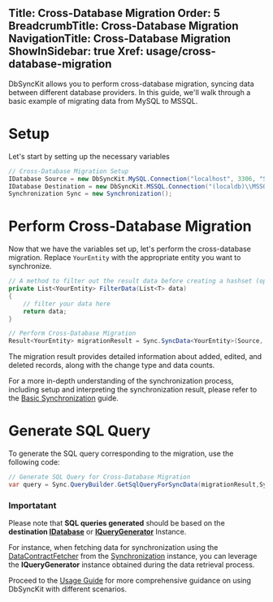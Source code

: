 ﻿﻿Title: Cross-Database Migration
Order: 5
BreadcrumbTitle: Cross-Database Migration
NavigationTitle: Cross-Database Migration
ShowInSidebar: true
Xref: usage/cross-database-migration
---

DbSyncKit allows you to perform cross-database migration, syncing data between different database providers. In this guide, we'll walk through a basic example of migrating data from MySQL to MSSQL.

# Setup

Let's start by setting up the necessary variables

```csharp
// Cross-Database Migration Setup
IDatabase Source = new DbSyncKit.MySQL.Connection("localhost", 3306, "SourceChinook", "root", "");
IDatabase Destination = new DbSyncKit.MSSQL.Connection("(localdb)\\MSSQLLocalDB", "DestinationChinook", true);
Synchronization Sync = new Synchronization();
```

# Perform Cross-Database Migration

Now that we have the variables set up, let's perform the cross-database migration. Replace `YourEntity` with the appropriate entity you want to synchronize.

```csharp
// A method to filter out the result data before creating a hashset (optional or you can pass null instead)
private List<YourEntity> FilterData(List<T> data)
{
    // filter your data here
    return data;
}

// Perform Cross-Database Migration
Result<YourEntity> migrationResult = Sync.SyncData<YourEntity>(Source, Destination, FilterData);
```

The migration result provides detailed information about added, edited, and deleted records, along with the change type and data counts.

For a more in-depth understanding of the synchronization process, including setup and interpreting the synchronization result, please refer to the [Basic Synchronization](xref:usage/basic-synchronization) guide.

# Generate SQL Query

To generate the SQL query corresponding to the migration, use the following code:

```csharp
// Generate SQL Query for Cross-Database Migration
var query = Sync.QueryBuilder.GetSqlQueryForSyncData(migrationResult,Sync.ContractFetcher.DestinationQueryGenerationManager);
```


### Importatant

Please note that **SQL queries generated** should be based on the **destination [IDatabase](xref:api-DbSyncKit.DB.Interface.IDatabase)** or [**IQueryGenerator**](xref:api-DbSyncKit.Templates.Interface.IQueryGenerator) Instance.

For instance, when fetching data for synchronization using the [DataContractFetcher](xref:api-DbSyncKit.DB.Fetcher.DataContractFetcher) from the [Synchronization](xref:api-DbSyncKit.Core.Synchronization) instance, you can leverage the **IQueryGenerator** instance obtained during the data retrieval process.

Proceed to the [Usage Guide](xref:usage) for more comprehensive guidance on using DbSyncKit with different scenarios.